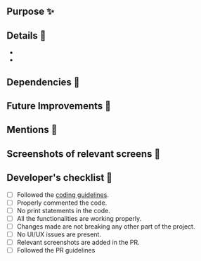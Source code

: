 ## Purpose ✨

<!--- Mention the purpose of the PR --->

## Details 📝

<!--- Mention the details. If the details sections is large enough, then mention the details in bullets as follows: --->

- <!--- Update 1 --->
- <!--- Update 2 --->

## Dependencies 🔗

<!--- Mention any dependencies/packages used. If no dependency/package is used, write None. --->

## Future Improvements 🔭

<!--- Mention any improvements to be done in future related to any file/feature. If you believe that there are no further improvements, write None --->

## Mentions 👀

<!--- Mention and tag the people. Type '@' and you will automatically get suggestions. Usually the mentions are for the person(s) by whom you wanted your PR to get reviewed. --->

## Screenshots of relevant screens 📸

<!--- Add screenshots of relevant screens. If no screenshots are needed for your PR then write None --->
<!-- Make sure to check all the items in Developer's checklist. If some box is left unchecked then mention the reason in front of the item -->
## Developer's checklist 📃
- [ ] Followed the [coding guidelines](https://google.github.io/styleguide/jsguide.html).
- [ ] Properly commented the code.
- [ ] No print statements in the code. <!-- If you have some print statements in the code then mention the reason here. -->
- [ ] All the functionalities are working properly.
- [ ] Changes made are not breaking any other part of the project.
- [ ] No UI/UX issues are present.
- [ ] Relevant screenshots are added in the PR.
- [ ] Followed the PR guidelines
